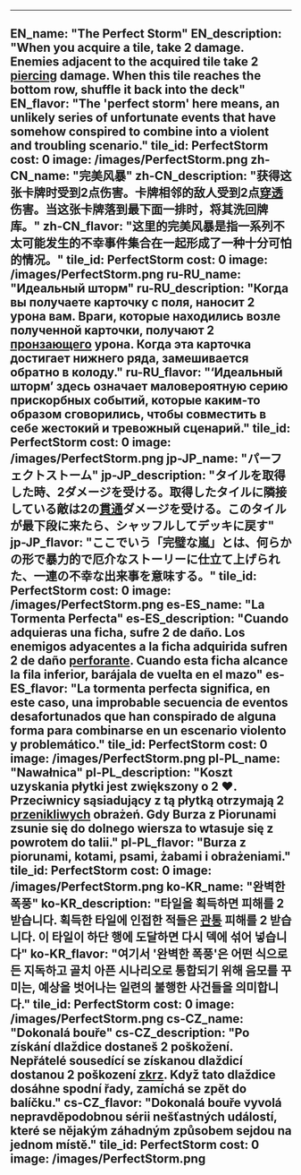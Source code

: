 ---

EN_name: "The Perfect Storm"
EN_description: "When you acquire a tile, take 2 damage.  Enemies adjacent to the acquired tile take 2 <u>piercing</u> damage.  When this tile reaches the bottom row, shuffle it back into the deck"
EN_flavor: "The 'perfect storm' here means, an unlikely series of unfortunate events that have somehow conspired to combine into a violent and troubling scenario."
tile_id: PerfectStorm
cost: 0
image: /images/PerfectStorm.png
zh-CN_name: "完美风暴"
zh-CN_description: "获得这张卡牌时受到2点伤害。卡牌相邻的敌人受到2点<u>穿透</u>伤害。当这张卡牌落到最下面一排时，将其洗回牌库。"
zh-CN_flavor: "这里的完美风暴是指一系列不太可能发生的不幸事件集合在一起形成了一种十分可怕的情况。"
tile_id: PerfectStorm
cost: 0
image: /images/PerfectStorm.png
ru-RU_name: "Идеальный шторм"
ru-RU_description: "Когда вы получаете карточку с поля, наносит 2 урона вам. Враги, которые находились возле полученной карточки, получают 2 <u>пронзающего</u> урона. Когда эта карточка достигает нижнего ряда, замешивается обратно в колоду."
ru-RU_flavor: "‘Идеальный шторм’ здесь означает маловероятную серию прискорбных событий, которые каким-то образом сговорились, чтобы совместить в себе жестокий и тревожный сценарий."
tile_id: PerfectStorm
cost: 0
image: /images/PerfectStorm.png
jp-JP_name: "パーフェクトストーム"
jp-JP_description: "タイルを取得した時、2ダメージを受ける。取得したタイルに隣接している敵は2の<u>貫通</u>ダメージを受ける。このタイルが最下段に来たら、シャッフルしてデッキに戻す"
jp-JP_flavor: "ここでいう「完璧な嵐」とは、何らかの形で暴力的で厄介なストーリーに仕立て上げられた、一連の不幸な出来事を意味する。"
tile_id: PerfectStorm
cost: 0
image: /images/PerfectStorm.png
es-ES_name: "La Tormenta Perfecta"
es-ES_description: "Cuando adquieras una ficha, sufre 2 de daño. Los enemigos adyacentes a la ficha adquirida sufren 2 de daño <u>perforante</u>. Cuando esta ficha alcance la fila inferior, barájala de vuelta en el mazo"
es-ES_flavor: "La tormenta perfecta significa, en este caso, una improbable secuencia de eventos desafortunados que han conspirado de alguna forma para combinarse en un escenario violento y problemático."
tile_id: PerfectStorm
cost: 0
image: /images/PerfectStorm.png
pl-PL_name: "Nawałnica"
pl-PL_description: "Koszt uzyskania płytki jest zwiększony o 2 ❤️. Przeciwnicy sąsiadujący z tą płytką otrzymają 2 <u>przenikliwych</u> obrażeń. Gdy Burza z Piorunami zsunie się do dolnego wiersza to wtasuje się z powrotem do talii."
pl-PL_flavor: "Burza z piorunami, kotami, psami, żabami i obrażeniami."
tile_id: PerfectStorm
cost: 0
image: /images/PerfectStorm.png
ko-KR_name: "완벽한 폭풍"
ko-KR_description: "타일을 획득하면 피해를 2 받습니다. 획득한 타일에 인접한 적들은 <u>관통</u> 피해를 2 받습니다. 이 타일이 하단 행에 도달하면 다시 덱에 섞어 넣습니다"
ko-KR_flavor: "여기서 '완벽한 폭풍'은 어떤 식으로든 지독하고 골치 아픈 시나리오로 통합되기 위해 음모를 꾸미는, 예상을 벗어나는 일련의 불행한 사건들을 의미합니다."
tile_id: PerfectStorm
cost: 0
image: /images/PerfectStorm.png
cs-CZ_name: "Dokonalá bouře"
cs-CZ_description: "Po získání dlaždice dostaneš 2 poškožení. Nepřátelé sousedící se získanou dlaždicí dostanou 2 poškození <u>zkrz</u>. Když tato dlaždice dosáhne spodní řady, zamíchá se zpět do balíčku."
cs-CZ_flavor: "Dokonalá bouře vyvolá nepravděpodobnou sérii nešťastných událostí, které se nějakým záhadným způsobem sejdou na jednom místě."
tile_id: PerfectStorm
cost: 0
image: /images/PerfectStorm.png
---